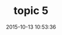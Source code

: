 ---
layout: post
title:  "topic 5"
date:   2015-10-13 10:53:36
categories: jekyll update
image: ./images/potatoes.jpg
type: topic
---